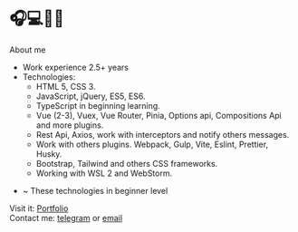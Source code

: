 
# 🎧💻📖🖖


About me
- Work experience 2.5+ years
- Technologies: 
  -  HTML 5, CSS 3.
  -  JavaScript, jQuery, ES5, ES6.
  -  TypeScript in beginning learning.
  -  Vue (2-3), Vuex, Vue Router, Pinia, Options api, Compositions Api and more plugins.
  -  Rest Api, Axios, work with interceptors and notify others messages.
  -  Work with others plugins. Webpack, Gulp, Vite, Eslint, Prettier, Husky.
  -  Bootstrap, Tailwind and others CSS frameworks.
  -  Working with WSL 2 and WebStorm.

* ~ These technologies in beginner level 

Visit it: [Portfolio](https://sergey-horoshko.github.io/portfolio/) <br>
Contact me: [telegram](https://t.me/cult1zm) or [email](mailto:sergeyhtml@gmail.com)

<!--
Check my resume
  - [Resume in Russian](/)
  - [Resume in English](/)

The question: can I use this comments as keywords to improve the SEO of my profile?

Let's try:

- Junior Frontend Developer
- Middle Frontend Developer
- Vue developer
- Vue expert
- Frontend enthusiast
- Frontend developer

-->
